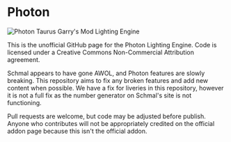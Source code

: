 # Photon
![Photon Taurus](https://photon.lighting/images/police-taurus.png)
Garry's Mod Lighting Engine

This is the unofficial GitHub page for the Photon Lighting Engine. Code is licensed under a Creative Commons Non-Commercial Attribution agreement.

Schmal appears to have gone AWOL, and Photon features are slowly breaking. This repository aims to fix any broken features and add new content when possible.
We have a fix for liveries in this repository, however it is not a full fix as the number generator on Schmal's site is not functioning.

Pull requests are welcome, but code may be adjusted before publish. Anyone who contributes will not be appropriately credited on the official addon page because this isn't the official addon.
